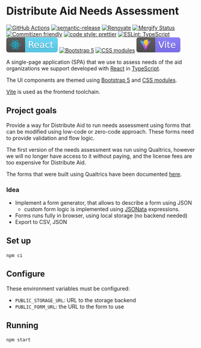# Distribute Aid Needs Assessment

[![GitHub Actions](https://github.com/DistributeAid/needs-assessment/workflows/Test%20and%20Release/badge.svg)](https://github.com/DistributeAid/needs-assessment/actions)
[![semantic-release](https://img.shields.io/badge/%20%20%F0%9F%93%A6%F0%9F%9A%80-semantic--release-e10079.svg)](https://github.com/semantic-release/semantic-release)
[![Renovate](https://img.shields.io/badge/renovate-enabled-brightgreen.svg)](https://renovatebot.com)
[![Mergify Status](https://img.shields.io/endpoint.svg?url=https://gh.mergify.io/badges/NordicSemiconductor/needs-assessment)](https://mergify.io)
[![Commitizen friendly](https://img.shields.io/badge/commitizen-friendly-brightgreen.svg)](http://commitizen.github.io/cz-cli/)
[![code style: prettier](https://img.shields.io/badge/code_style-prettier-ff69b4.svg)](https://github.com/prettier/prettier/)
[![ESLint: TypeScript](https://img.shields.io/badge/ESLint-TypeScript-blue.svg)](https://github.com/typescript-eslint/typescript-eslint)
[![React](https://github.com/aleen42/badges/raw/master/src/react.svg)](https://reactjs.org/)
[![Bootstrap 5](https://img.shields.io/badge/Bootstrap-5-ffffff?labelColor=7952b3)](https://getbootstrap.com/docs/5.0/)
[![CSS modules](https://img.shields.io/badge/CSS-modules-yellow)](https://github.com/css-modules/css-modules)
[![Vite](https://github.com/aleen42/badges/raw/master/src/vitejs.svg)](https://vitejs.dev/)

A single-page application (SPA) that we use to assess needs of the aid
organizations we support developed with [React](https://reactjs.org/) in
[TypeScript](https://www.typescriptlang.org/).

The UI components are themed using
[Bootstrap 5](https://getbootstrap.com/docs/5.0/) and
[CSS modules](https://github.com/css-modules/css-modules).

[Vite](https://vitejs.dev/) is used as the frontend toolchain.

## Project goals

Provide a way for Distribute Aid to run needs assessment using forms that can be
modified using low-code or zero-code approach. These forms need to provide
validation and flow logic.

The first version of the needs assessment was run using Qualtrics, however we
will no longer have access to it without paying, and the license fees are too
expensive for Distribute Aid.

The forms that were built using Qualtrics have been documented
[here](https://drive.google.com/drive/folders/15Kh9WszNG8q9L-ztuboc3rWKT410qlbB?usp=sharing).

### Idea

- Implement a form generator, that allows to describe a form using JSON
  - custom form logic is implemented using [JSONata](https://jsonata.org/)
    expressions.
- Forms runs fully in browser, using local storage (no backend needed)
- Export to CSV, JSON

## Set up

    npm ci

## Configure

These environment variables must be configured:

- `PUBLIC_STORAGE_URL`: URL to the storage backend
- `PUBLIC_FORM_URL`: the URL to the form to use

## Running

    npm start
